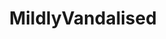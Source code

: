 ---
title: MildlyVandalised
crosslinks:
- pics
- mildlyinteresting
- xkcd
- funny
- dontdeadopeninside
- modnews
- livven
- madlads
- PostAndBecomeAMod
- ProCSS
- Justrolledintotheshop
- hmmm
- mildlypenis
- alaska
- Burritokitten
- 2007scape
- australia
- houston
- r
- GooglyEyes
---